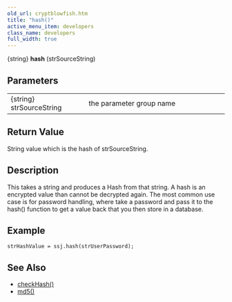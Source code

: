 ```yaml
---
old_url: cryptblowfish.htm
title: "hash()"
active_menu_item: developers
class_name: developers
full_width: true
---
```



{string} **hash** (strSourceString)

## Parameters

<table>
<tr>
<td width="181">
{string} strSourceString

</td>
<td width="18">
</td>
<td width="681">
the parameter group name

</td>
</tr>
</table>

## Return Value

String value which is the hash of strSourceString.

## Description

This takes a string and produces a Hash from that string. A hash is an encrypted value than cannot be decrypted again. The most common use case is for password handling, where take a password and pass it to the hash() function to get a value back that you then store in a database.

## Example

    strHashValue = ssj.hash(strUserPassword);
   

## See Also

 - [checkHash()](/developers/documentation/scripting-apis/server-side-api/ssj-object/miscellaneous/checkcryptblowfish)
 - [md5()](/developers/documentation/scripting-apis/server-side-api/ssj-object/miscellaneous/md5)

